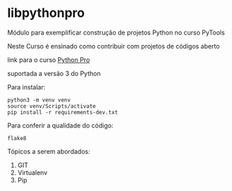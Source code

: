# libpythonpro
Módulo para exemplificar construção de projetos Python no curso PyTools

Neste Curso é ensinado como contribuir com projetos de códigos aberto

link para o curso [Python Pro](https://www.python.pro.br/)

suportada a versão 3 do Python

Para instalar:
```console
python3 -m venv venv
source venv/Scripts/activate
pip install -r requirements-dev.txt
```
Para conferir a qualidade do código:
```
flake8
```

Tópicos a serem abordados:
1. GIT
2. Virtualenv
3. Pip